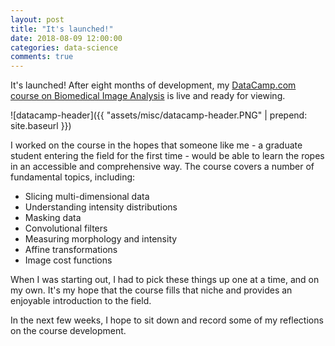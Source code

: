 ```yaml
---
layout: post
title: "It's launched!"
date: 2018-08-09 12:00:00
categories: data-science
comments: true
---
```


It's launched! After eight months of development, my [DataCamp.com course on Biomedical Image Analysis](http://www.datacamp.com/courses/biomedical-image-analysis-in-python) is live and ready for viewing. 

![datacamp-header]({{ "assets/misc/datacamp-header.PNG" | prepend: site.baseurl }})

I worked on the course in the hopes that someone like me - a graduate student entering the field for the first time - would be able to learn the ropes in an accessible and comprehensive way. The course covers a number of fundamental topics, including:

* Slicing multi-dimensional data
* Understanding intensity distributions
* Masking data
* Convolutional filters
* Measuring morphology and intensity
* Affine transformations
* Image cost functions

When I was starting out, I had to pick these things up one at a time, and on my own. It's my hope that the course fills that niche and provides an enjoyable introduction to the field.

In the next few weeks, I hope to sit down and record some of my reflections on the course development. 